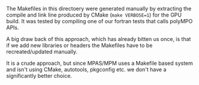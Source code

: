 The Makefiles in this directoery were generated manually by extracting the
compile and link line produced by CMake (`make VERBOSE=1`) for the GPU build.
It was tested by compiling one of our fortran tests that calls polyMPO APIs.

A big draw back of this approach, which has already bitten us once, is that if
we add new libraries or headers the Makefiles have to be recreated/updated
manually.

It is a crude approach, but since MPAS/MPM uses a Makefile based system and
isn't using CMake, autotools, pkgconfig etc. we don't have a significantly
better choice. 
